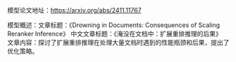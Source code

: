模型论文地址：https://arxiv.org/abs/2411.11767

模型概述：文章标题：《Drowning in Documents: Consequences of Scaling Reranker Inference》
中文文章标题：《淹没在文档中：扩展重排推理的后果》
文章内容：探讨了扩展重排推理在处理大量文档时遇到的性能瓶颈和后果，提出了优化策略。
